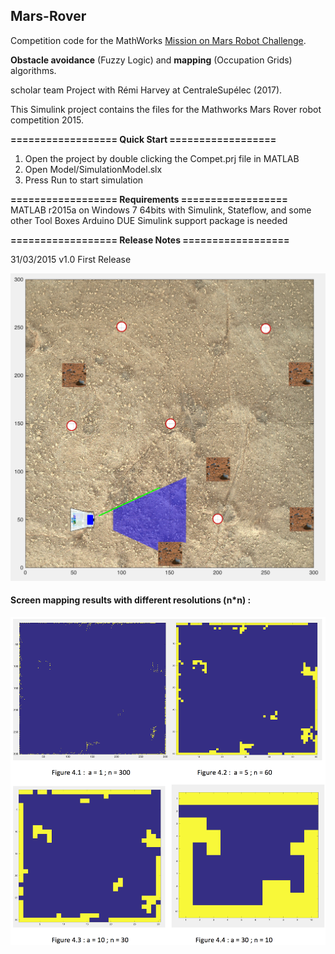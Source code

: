 ## Mars-Rover

Competition code for the MathWorks [Mission on Mars Robot Challenge](https://fr.mathworks.com/academia/student-challenge/mission-on-mars.html).

**Obstacle avoidance** (Fuzzy Logic) and **mapping** (Occupation Grids) algorithms.

scholar team Project with Rémi Harvey at CentraleSupélec (2017).

This Simulink project contains the files for the Mathworks Mars Rover robot competition 2015.

**================== Quick Start ==================**
1. Open the project by double clicking the Compet.prj file in MATLAB
2. Open Model/SimulationModel.slx
3. Press Run to start simulation

**================== Requirements ==================**
MATLAB r2015a on Windows 7 64bits with Simulink, Stateflow, and some other Tool Boxes
Arduino DUE Simulink support package is needed

**================== Release Notes ==================**

31/03/2015 v1.0 First Release

![alt text](https://raw.githubusercontent.com/gabides/mars-rover/master/capture_robot.png)


#### Screen mapping results with different resolutions (n\*n) :

![alt text](https://raw.githubusercontent.com/gabides/mars-rover/master/mapping_resolution.png)
